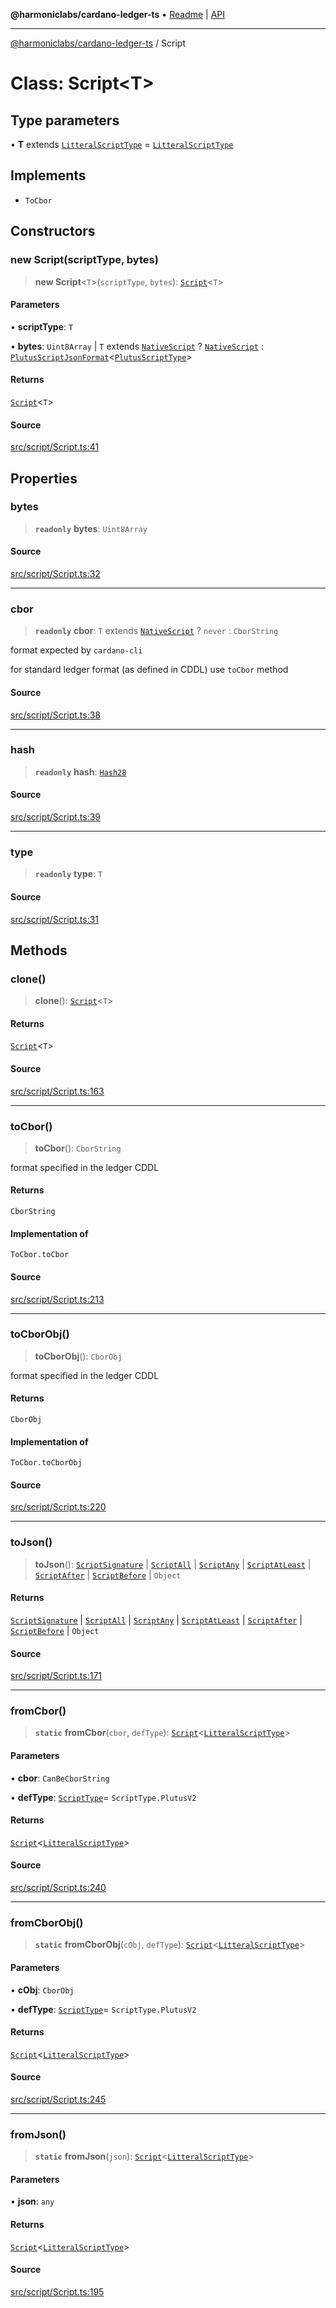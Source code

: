 **@harmoniclabs/cardano-ledger-ts** • [Readme](../Introduction.md) \| [API](../globals.md)

***

[@harmoniclabs/cardano-ledger-ts](../Introduction.md) / Script

# Class: Script\<T\>

## Type parameters

• **T** extends [`LitteralScriptType`](../type-aliases/LitteralScriptType.md) = [`LitteralScriptType`](../type-aliases/LitteralScriptType.md)

## Implements

- `ToCbor`

## Constructors

### new Script(scriptType, bytes)

> **new Script**\<`T`\>(`scriptType`, `bytes`): [`Script`](Script.md)\<`T`\>

#### Parameters

• **scriptType**: `T`

• **bytes**: `Uint8Array` \| `T` extends [`NativeScript`](../enumerations/ScriptType.md#nativescript) ? [`NativeScript`](../type-aliases/NativeScript.md) : [`PlutusScriptJsonFormat`](../interfaces/PlutusScriptJsonFormat.md)\<[`PlutusScriptType`](../type-aliases/PlutusScriptType.md)\>

#### Returns

[`Script`](Script.md)\<`T`\>

#### Source

[src/script/Script.ts:41](https://github.com/HarmonicLabs/cardano-ledger-ts/blob/d1659b0/src/script/Script.ts#L41)

## Properties

### bytes

> **`readonly`** **bytes**: `Uint8Array`

#### Source

[src/script/Script.ts:32](https://github.com/HarmonicLabs/cardano-ledger-ts/blob/d1659b0/src/script/Script.ts#L32)

***

### cbor

> **`readonly`** **cbor**: `T` extends [`NativeScript`](../enumerations/ScriptType.md#nativescript) ? `never` : `CborString`

format expected by `cardano-cli`

for standard ledger format (as defined in CDDL) use `toCbor` method

#### Source

[src/script/Script.ts:38](https://github.com/HarmonicLabs/cardano-ledger-ts/blob/d1659b0/src/script/Script.ts#L38)

***

### hash

> **`readonly`** **hash**: [`Hash28`](Hash28.md)

#### Source

[src/script/Script.ts:39](https://github.com/HarmonicLabs/cardano-ledger-ts/blob/d1659b0/src/script/Script.ts#L39)

***

### type

> **`readonly`** **type**: `T`

#### Source

[src/script/Script.ts:31](https://github.com/HarmonicLabs/cardano-ledger-ts/blob/d1659b0/src/script/Script.ts#L31)

## Methods

### clone()

> **clone**(): [`Script`](Script.md)\<`T`\>

#### Returns

[`Script`](Script.md)\<`T`\>

#### Source

[src/script/Script.ts:163](https://github.com/HarmonicLabs/cardano-ledger-ts/blob/d1659b0/src/script/Script.ts#L163)

***

### toCbor()

> **toCbor**(): `CborString`

format specified in the ledger CDDL

#### Returns

`CborString`

#### Implementation of

`ToCbor.toCbor`

#### Source

[src/script/Script.ts:213](https://github.com/HarmonicLabs/cardano-ledger-ts/blob/d1659b0/src/script/Script.ts#L213)

***

### toCborObj()

> **toCborObj**(): `CborObj`

format specified in the ledger CDDL

#### Returns

`CborObj`

#### Implementation of

`ToCbor.toCborObj`

#### Source

[src/script/Script.ts:220](https://github.com/HarmonicLabs/cardano-ledger-ts/blob/d1659b0/src/script/Script.ts#L220)

***

### toJson()

> **toJson**(): [`ScriptSignature`](../interfaces/ScriptSignature.md) \| [`ScriptAll`](../interfaces/ScriptAll.md) \| [`ScriptAny`](../interfaces/ScriptAny.md) \| [`ScriptAtLeast`](../interfaces/ScriptAtLeast.md) \| [`ScriptAfter`](../interfaces/ScriptAfter.md) \| [`ScriptBefore`](../interfaces/ScriptBefore.md) \| `Object`

#### Returns

[`ScriptSignature`](../interfaces/ScriptSignature.md) \| [`ScriptAll`](../interfaces/ScriptAll.md) \| [`ScriptAny`](../interfaces/ScriptAny.md) \| [`ScriptAtLeast`](../interfaces/ScriptAtLeast.md) \| [`ScriptAfter`](../interfaces/ScriptAfter.md) \| [`ScriptBefore`](../interfaces/ScriptBefore.md) \| `Object`

#### Source

[src/script/Script.ts:171](https://github.com/HarmonicLabs/cardano-ledger-ts/blob/d1659b0/src/script/Script.ts#L171)

***

### fromCbor()

> **`static`** **fromCbor**(`cbor`, `defType`): [`Script`](Script.md)\<[`LitteralScriptType`](../type-aliases/LitteralScriptType.md)\>

#### Parameters

• **cbor**: `CanBeCborString`

• **defType**: [`ScriptType`](../enumerations/ScriptType.md)= `ScriptType.PlutusV2`

#### Returns

[`Script`](Script.md)\<[`LitteralScriptType`](../type-aliases/LitteralScriptType.md)\>

#### Source

[src/script/Script.ts:240](https://github.com/HarmonicLabs/cardano-ledger-ts/blob/d1659b0/src/script/Script.ts#L240)

***

### fromCborObj()

> **`static`** **fromCborObj**(`cObj`, `defType`): [`Script`](Script.md)\<[`LitteralScriptType`](../type-aliases/LitteralScriptType.md)\>

#### Parameters

• **cObj**: `CborObj`

• **defType**: [`ScriptType`](../enumerations/ScriptType.md)= `ScriptType.PlutusV2`

#### Returns

[`Script`](Script.md)\<[`LitteralScriptType`](../type-aliases/LitteralScriptType.md)\>

#### Source

[src/script/Script.ts:245](https://github.com/HarmonicLabs/cardano-ledger-ts/blob/d1659b0/src/script/Script.ts#L245)

***

### fromJson()

> **`static`** **fromJson**(`json`): [`Script`](Script.md)\<[`LitteralScriptType`](../type-aliases/LitteralScriptType.md)\>

#### Parameters

• **json**: `any`

#### Returns

[`Script`](Script.md)\<[`LitteralScriptType`](../type-aliases/LitteralScriptType.md)\>

#### Source

[src/script/Script.ts:195](https://github.com/HarmonicLabs/cardano-ledger-ts/blob/d1659b0/src/script/Script.ts#L195)
